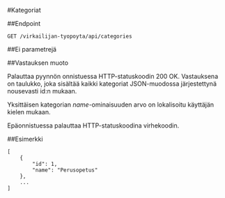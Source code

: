 #Kategoriat

##Endpoint

`GET /virkailijan-tyopoyta/api/categories`

##Ei parametrejä

##Vastauksen muoto

Palauttaa pyynnön onnistuessa HTTP-statuskoodin 200 OK. Vastauksena on
taulukko, joka sisältää kaikki kategoriat JSON-muodossa järjestettynä nousevasti id:n mukaan.

Yksittäisen kategorian *name*-ominaisuuden arvo on lokalisoitu käyttäjän kielen mukaan. 

Epäonnistuessa palauttaa HTTP-statuskoodina virhekoodin.

##Esimerkki

```
[
    {
        "id": 1,
        "name": "Perusopetus"
    },
    ...
]
```
